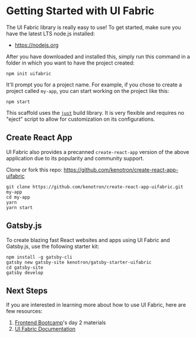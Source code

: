 # Getting Started with UI Fabric

The UI Fabric library is really easy to use! To get started, make sure you have the latest LTS node.js installed:

- https://nodejs.org

After you have downloaded and installed this, simply run this command in a folder in which you want to have the project created:

```
npm init uifabric
```

It'll prompt you for a project name. For example, if you chose to create a project called `my-app`, you can start working on the project like this:

```
npm start
```

This scaffold uses the [`just`](https://github.com/microsoft/just) build library. It is very flexible and requires no "eject" script to allow for customization on its configurations.

## Create React App

UI Fabric also provides a precanned `create-react-app` version of the above application due to its popularity and community support.

Clone or fork this repo: https://github.com/kenotron/create-react-app-uifabric

```
git clone https://github.com/kenotron/create-react-app-uifabric.git my-app
cd my-app
yarn
yarn start
```

## Gatsby.js

To create blazing fast React websites and apps using UI Fabric and Gatsby.js, use the following starter kit:

```
npm install -g gatsby-cli
gatsby new gatsby-site kenotron/gatsby-starter-uifabric
cd gatsby-site
gatsby develop
```

## Next Steps

If you are interested in learning more about how to use UI Fabric, here are few resources:

1. [Frontend Bootcamp](https://microsoft.github.io/frontend-bootcamp/)'s day 2 materials
2. [UI Fabric Documentation](https://developer.microsoft.com/en-us/fabric/#/components)
